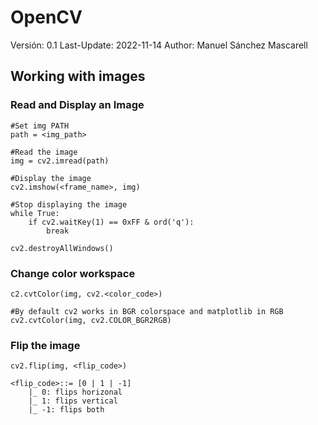 # OpenCV


Versión: 0.1
Last-Update: 2022-11-14
Author: Manuel Sánchez Mascarell

## Working with images
	
### 	Read and Display an Image
	#Set img PATH 
	path = <img_path>
	
	#Read the image
	img = cv2.imread(path)
	
	#Display the image
	cv2.imshow(<frame_name>, img)

	#Stop displaying the image
	while True:
		if cv2.waitKey(1) == 0xFF & ord('q'): 
			break
	
	cv2.destroyAllWindows()

### 	Change color workspace
	c2.cvtColor(img, cv2.<color_code>)
	
	#By default cv2 works in BGR colorspace and matplotlib in RGB
	cv2.cvtColor(img, cv2.COLOR_BGR2RGB)

###	Flip the image
	cv2.flip(img, <flip_code>)

	<flip_code>::= [0 | 1 | -1]
		|_ 0: flips horizonal
		|_ 1: flips vertical
		|_ -1: flips both


